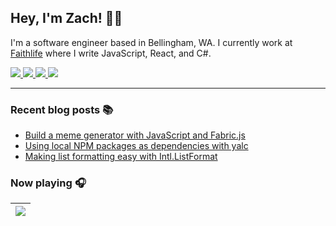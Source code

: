 ## Hey, I'm Zach! 👋🏻

I'm a software engineer based in Bellingham, WA. I currently work at [Faithlife](https://faithlife.com/careers) where I write JavaScript, React, and C#.

<a href="https://www.zachsnoek.com" target="_blank">
    <img src="https://img.icons8.com/ios-glyphs/32/a5adf7/globe--v1.png"/>
</a>
<a href="https://www.linkedin.com/in/zach-snoek-5b327b179/" target="_blank">
    <img src="https://img.icons8.com/material-outlined/32/a5adf7/linkedin--v1.png"/>
</a>
<a href="https://twitter.com/zach_snoek" target="_blank">
    <img src="https://img.icons8.com/small/32/a5adf7/twitter-squared.png"/>
</a>
<a href="https://dev.to/zachsnoek" target="_blank">
    <img src="https://img.icons8.com/windows/32/a5adf7/dev.png"/>
</a>

---

### Recent blog posts 📚

<!-- BLOG POSTS -->

* [Build a meme generator with JavaScript and Fabric.js](https://hashnode.com/post/cktaiu3qj06i67ts1af77gn07)
* [Using local NPM packages as dependencies with yalc](https://hashnode.com/post/ckt7uffuc0ls895s1fxtdfhag)
* [Making list formatting easy with Intl.ListFormat](https://blog.zachsnoek.com/making-list-formatting-easy-with-intllistformat)

### Now playing 🎧

|![](https://spotify-readme.azurewebsites.net/api/get-current-track)|
|-|
